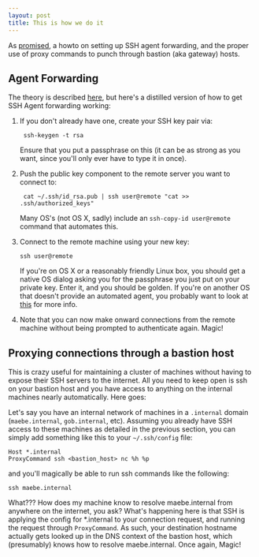 ```yaml
---
layout: post
title: This is how we do it
---
```


As [promised](http://news.ycombinator.com/item?id=2183540), a howto on setting up SSH agent forwarding, and the proper use of proxy commands to punch through bastion (aka gateway) hosts.

## Agent Forwarding

The theory is described [here](http://unixwiz.net/techtips/ssh-agent-forwarding.html), but here's a distilled version of how to get SSH Agent forwarding working:

1. If you don't already have one, create your SSH key pair via:

        ssh-keygen -t rsa

    Ensure that you put a passphrase on this (it can be as strong as you want, since you'll only ever have to type it in once).

2. Push the public key component to the remote server you want to connect to:

        cat ~/.ssh/id_rsa.pub | ssh user@remote "cat >> .ssh/authorized_keys"

    Many OS's (not OS X, sadly) include an `ssh-copy-id user@remote` command that automates this.

3. Connect to the remote machine using your new key:

       ssh user@remote

    If you're on OS X or a reasonably friendly Linux box, you should get a native OS dialog asking you for the passphrase you just put on your private key. Enter it, and you should be golden. If you're on another OS that doesn't provide an automated agent, you probably want to look at [this](http://help.github.com/working-with-key-passphrases/) for more info.

4. Note that you can now make onward connections from the remote machine without being prompted to authenticate again. Magic!

## Proxying connections through a bastion host

This is crazy useful for maintaining a cluster of machines without having to expose their SSH servers to the internet. All you need to keep open is ssh on your bastion host and you have access to anything on the internal machines nearly automatically. Here goes:

Let's say you have an internal network of machines in a `.internal` domain (`maebe.internal`, `gob.internal`, etc). Assuming you already have SSH access to these machines as detailed in the previous section, you can simply add something like this to your `~/.ssh/config` file:

    Host *.internal
    ProxyCommand ssh <bastion_host> nc %h %p

and you'll magically be able to run ssh commands like the following:

    ssh maebe.internal

What??? How does my machine know to resolve maebe.internal from anywhere on the internet, you ask? What's happening here is that SSH is applying the config for *.internal to your connection request, and running the request through `ProxyCommand`. As such, your destination hostname actually gets looked up in the DNS context of the bastion host, which (presumably) knows how to resolve maebe.internal. Once again, Magic!
  
